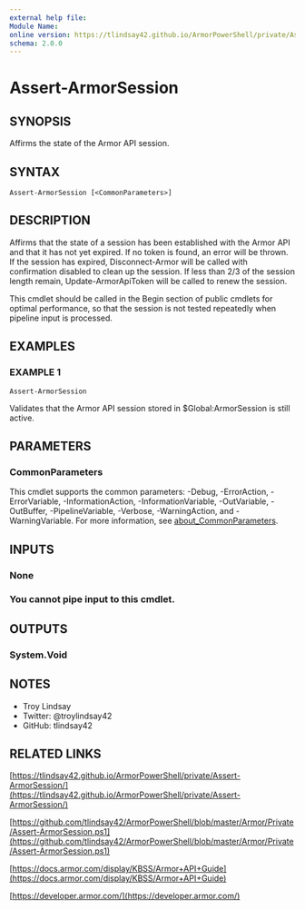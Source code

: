 ```yaml
---
external help file:
Module Name:
online version: https://tlindsay42.github.io/ArmorPowerShell/private/Assert-ArmorSession/
schema: 2.0.0
---
```


# Assert-ArmorSession

## SYNOPSIS
Affirms the state of the Armor API session.

## SYNTAX

```
Assert-ArmorSession [<CommonParameters>]
```

## DESCRIPTION
Affirms that the state of a session has been established with the Armor API and
that it has not yet expired. 
If no token is found, an error will be thrown.
If the session has expired, Disconnect-Armor will be called with confirmation
disabled to clean up the session. 
If less than 2/3 of the session length
remain, Update-ArmorApiToken will be called to renew the session.

This cmdlet should be called in the Begin section of public cmdlets for optimal
performance, so that the session is not tested repeatedly when pipeline input
is processed.

## EXAMPLES

### EXAMPLE 1
```
Assert-ArmorSession
```

Validates that the Armor API session stored in $Global:ArmorSession is still active.

## PARAMETERS

### CommonParameters
This cmdlet supports the common parameters: -Debug, -ErrorAction, -ErrorVariable, -InformationAction, -InformationVariable, -OutVariable, -OutBuffer, -PipelineVariable, -Verbose, -WarningAction, and -WarningVariable. For more information, see [about_CommonParameters](http://go.microsoft.com/fwlink/?LinkID=113216).

## INPUTS

### None
###     You cannot pipe input to this cmdlet.
## OUTPUTS

### System.Void
## NOTES
- Troy Lindsay
- Twitter: @troylindsay42
- GitHub: tlindsay42

## RELATED LINKS

[https://tlindsay42.github.io/ArmorPowerShell/private/Assert-ArmorSession/](https://tlindsay42.github.io/ArmorPowerShell/private/Assert-ArmorSession/)

[https://github.com/tlindsay42/ArmorPowerShell/blob/master/Armor/Private/Assert-ArmorSession.ps1](https://github.com/tlindsay42/ArmorPowerShell/blob/master/Armor/Private/Assert-ArmorSession.ps1)

[https://docs.armor.com/display/KBSS/Armor+API+Guide](https://docs.armor.com/display/KBSS/Armor+API+Guide)

[https://developer.armor.com/](https://developer.armor.com/)


